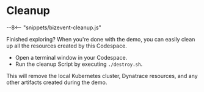 # Cleanup

--8<-- "snippets/bizevent-cleanup.js"

Finished exploring? When you're done with the demo, you can easily clean up all the resources created by this Codespace.

- Open a terminal window in your Codespace. 
- Run the cleanup Script by executing `./destroy.sh`.

This will remove the local Kubernetes cluster, Dynatrace resources, and any other artifacts created during the demo.